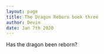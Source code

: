 ```yaml
---
layout: page
title: The Dragon Reborn book three
author: Devin
date: Jan 7th 2020
---
```

  Has the dragon been reborn?

